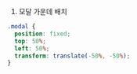 1. 모달 가운데 배치

```css
.modal {
  position: fixed;
  top: 50%;
  left: 50%;
  transform: translate(-50%, -50%);
}
```